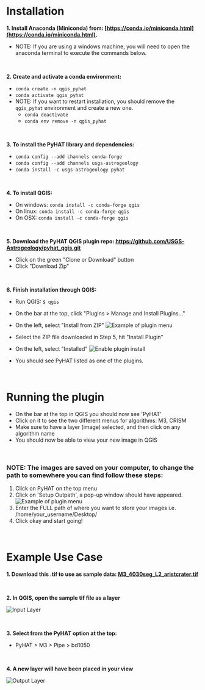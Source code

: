 # Installation

**1. Install Anaconda (Miniconda) from: [https://conda.io/miniconda.html](https://conda.io/miniconda.html).**
        
   * NOTE: If you are using a windows machine, you will need to open the anaconda terminal to execute the commands below.

&nbsp;&nbsp;


**2. Create and activate a conda environment:**
   * `conda create -n qgis_pyhat`
   * `conda activate qgis_pyhat`
   *  NOTE: If you want to restart installation, you should remove the `qgis_pyhat` environment and create a new one.
      * `conda deactivate`
      * `conda env remove -n qgis_pyhat`

&nbsp;&nbsp;


**3. To install the PyHAT library and dependencies:**
   * `conda config --add channels conda-forge`
   * `conda config --add channels usgs-astrogeology`
   * `conda install -c usgs-astrogeology pyhat`

&nbsp;&nbsp;


**4. To install QGIS:**
   * On windows: `conda install -c conda-forge qgis`
   * On linux: `conda install -c conda-forge qgis`
   * On OSX: `conda install -c conda-forge qgis`


&nbsp;&nbsp;


**5. Download the PyHAT QGIS plugin repo: <https://github.com/USGS-Astrogeology/pyhat_qgis.git>**
   * Click on the green "Clone or Download" button
   * Click "Download Zip"


&nbsp;&nbsp;


**6. Finish installation through QGIS:**

   * Run QGIS: `$ qgis`

   * On the bar at the top, click "Plugins > Manage and Install Plugins..."

   * On the left, select "Install from ZIP"
   ![Example of plugin menu](https://raw.githubusercontent.com/wiki/USGS-Astrogeology/PyHAT/images/plugin_menu.png)

   * Select the ZIP file downloaded in Step 5, hit "Install Plugin"

   * On the left, select "Installed"
   ![Enable plugin install](https://raw.githubusercontent.com/wiki/USGS-Astrogeology/PyHAT/images/plugin_installed.png)

   * You should see PyHAT listed as one of the plugins.

&nbsp;&nbsp;

# Running the plugin


* On the bar at the top in QGIS you should now see 'PyHAT'
* Click on it to see the two different menus for algorithms: M3, CRISM
* Make sure to have a layer (image) selected, and then click on any algorithm name
* You should now be able to view your new image in QGIS

&nbsp;&nbsp;

### NOTE: The images are saved on your computer, to change the path to somewhere you can find follow these steps: 
1. Click on PyHAT on the top menu
2. Click on 'Setup Outpath', a pop-up window should have appeared.
      ![Example of plugin menu](https://raw.githubusercontent.com/wiki/USGS-Astrogeology/PyHAT/images/plugin_outpath.png)
3. Enter the FULL path of where you want to store your images i.e. /home/your_username/Desktop/
4. Click okay and start going! 

&nbsp;&nbsp;

# Example Use Case

**1. Download this .tif to use as sample data: [M3_4030seg_L2_aristcrater.tif](https://github.com/USGS-Astrogeology/PyHAT/wiki/files/M3_4030seg_L2_aristcrater.tif)**

&nbsp;&nbsp;

**2. In QGIS, open the sample tif file as a layer**

 ![Input Layer](https://raw.githubusercontent.com/wiki/USGS-Astrogeology/PyHAT/images/input.png)

&nbsp;&nbsp;

**3. Select from the PyHAT option at the top:**

   * PyHAT > M3 > Pipe > bd1050

&nbsp;&nbsp;&nbsp;&nbsp;


**4. A new layer will have been placed in your view**

  ![Output Layer](https://raw.githubusercontent.com/wiki/USGS-Astrogeology/PyHAT/images/output.png)

